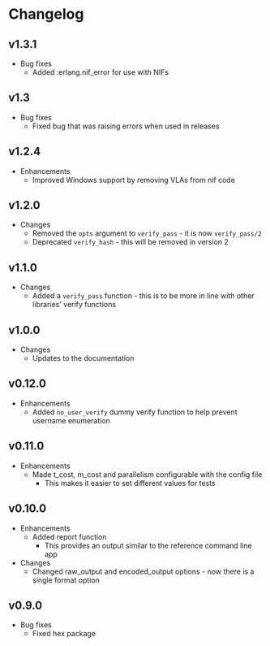 # Changelog

## v1.3.1

* Bug fixes
  * Added :erlang.nif_error for use with NIFs

## v1.3

* Bug fixes
  * Fixed bug that was raising errors when used in releases

## v1.2.4

* Enhancements
  * Improved Windows support by removing VLAs from nif code

## v1.2.0

* Changes
  * Removed the `opts` argument to `verify_pass` - it is now `verify_pass/2`
  * Deprecated `verify_hash` - this will be removed in version 2

## v1.1.0

* Changes
  * Added a `verify_pass` function - this is to be more in line with other libraries' verify functions

## v1.0.0

* Changes
  * Updates to the documentation

## v0.12.0

* Enhancements
  * Added `no_user_verify` dummy verify function to help prevent username enumeration

## v0.11.0

* Enhancements
  * Made t_cost, m_cost and parallelism configurable with the config file
    * This makes it easier to set different values for tests

## v0.10.0

* Enhancements
  * Added report function
    * This provides an output similar to the reference command line app
* Changes
  * Changed raw_output and encoded_output options - now there is a single format option

## v0.9.0

* Bug fixes
  * Fixed hex package
